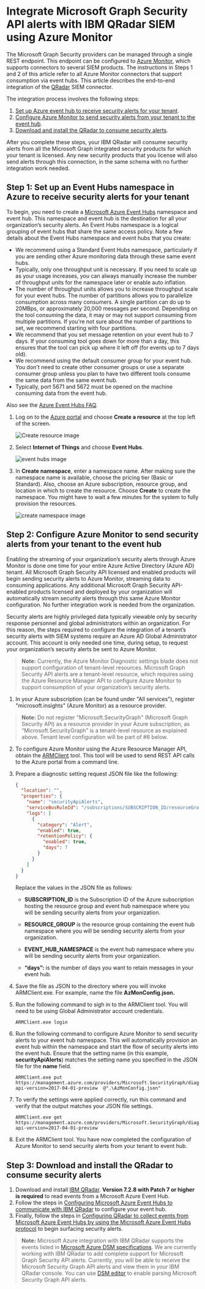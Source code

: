# Integrate Microsoft Graph Security API alerts with IBM QRadar SIEM using Azure Monitor

The Microsoft Graph Security providers can be managed through a single REST endpoint. This endpoint can be configured to [Azure Monitor](https://docs.microsoft.com/en-us/azure/monitoring-and-diagnostics/), which supports connectors to several SIEM products. The instructions in Steps 1 and 2 of this article refer to all Azure Monitor connectors that support consumption via event hubs. This article describes the end-to-end integration of the [QRadar](https://www.ibm.com/us-en/marketplace/ibm-qradar-siem) SIEM connector.

The integration process involves the following steps:

1. [Set up Azure event hub to receive security alerts for your tenant](#step-1-set-up-an-event-hubs-namespace-in-azure-to-receive-security-alerts-for-your-tenant).
2. [Configure Azure Monitor to send security alerts from your tenant to the event hub](#step-2-configure-azure-monitor-to-send-security-alerts-from-your-tenant-to-the-event-hub).
3. [Download and install the QRadar to consume security alerts](#step-3-download-and-install-the-qradar-to-consume-security-alerts).

After you complete these steps, your IBM QRadar will consume security alerts from all the Microsoft Graph integrated security products for which your tenant is licensed. Any new security products that you license will also send alerts through this connection, in the same schema with no further integration work needed.

## Step 1: Set up an Event Hubs namespace in Azure to receive security alerts for your tenant

To begin, you need to create a [Microsoft Azure Event Hubs](https://docs.microsoft.com/en-us/azure/event-hubs/) namespace and event hub. This namespace and event hub is the destination for all your organization’s security alerts. An Event Hubs namespace is a logical grouping of event hubs that share the same access policy. Note a few details about the Event Hubs namespace and event hubs that you create:

- We recommend using a Standard Event Hubs namespace, particularly if you are sending other Azure monitoring data through these same event hubs.
- Typically, only one throughput unit is necessary. If you need to scale up as your usage increases, you can always manually increase the number of throughput units for the namespace later or enable auto inflation.
- The number of throughput units allows you to increase throughput scale for your event hubs. The number of partitions allows you to parallelize consumption across many consumers. A single partition can do up to 20MBps, or approximately 20,000 messages per second. Depending on the tool consuming the data, it may or may not support consuming from multiple partitions. If you're not sure about the number of partitions to set, we recommend starting with four partitions.
- We recommend that you set message retention on your event hub to 7 days. If your consuming tool goes down for more than a day, this ensures that the tool can pick up where it left off (for events up to 7 days old).
- We recommend using the default consumer group for your event hub. You don't need to create other consumer groups or use a separate consumer group unless you plan to have two different tools consume the same data from the same event hub.
- Typically, port 5671 and 5672 must be opened on the machine consuming data from the event hub.

Also see the [Azure Event Hubs FAQ](https://docs.microsoft.com/en-us/azure/event-hubs/event-hubs-faq).

1. Log on to the [Azure portal](https://portal.azure.com/) and choose **Create a resource** at the top left of the screen.

    ![Create resource image](../concepts/images/create-resource.png)

2. Select **Internet of Things** and choose **Event Hubs**.

    ![event hubs image](../concepts/images/event-hubs.png)

3. In **Create namespace**, enter a namespace name. After making sure the namespace name is available, choose the pricing tier (Basic or Standard). Also, choose an Azure subscription, resource group, and location in which to create the resource. Choose **Create** to create the namespace. You might have to wait a few minutes for the system to fully provision the resources.

    ![create namespace image](../concepts/images/create-namespace.png)

## Step 2: Configure Azure Monitor to send security alerts from your tenant to the event hub

Enabling the streaming of your organization’s security alerts through Azure Monitor is done one time for your entire Azure Active Directory (Azure AD) tenant. All Microsoft Graph Security API licensed and enabled products will begin sending security alerts to Azure Monitor, streaming data to consuming applications. Any additional Microsoft Graph Security API-enabled products licensed and deployed by your organization will automatically stream security alerts through this same Azure Monitor configuration. No further integration work is needed from the organization.

Security alerts are highly privileged data typically viewable only by security response personnel and global administrators within an organization. For this reason, the steps required to configure the integration of a tenant’s security alerts with SIEM systems require an Azure AD Global Administrator account. This account is only needed one time, during setup, to request your organization’s security alerts be sent to Azure Monitor.

> **Note:** Currently, the Azure Monitor Diagnostic settings blade does not support configuration of tenant-level resources. Microsoft Graph Security API alerts are a tenant-level resource, which requires using the Azure Resource Manager API to configure Azure Monitor to support consumption of your organization’s security alerts.

1. In your Azure subscription (can be found under "All services"), register "microsoft.insights" (Azure Monitor) as a resource provider.  
> **Note:** Do not register "Microsoft.SecurityGraph" (Microsoft Graph Security API) as a resource provider in your Azure subscription, as “Microsoft.SecurityGraph” is a tenant-level resource as explained above. Tenant level configuration will be part of #6 below.

2. To configure Azure Monitor using the Azure Resource Manager API, obtain the [ARMClient](https://github.com/projectkudu/ARMClient) tool. This tool will be used to send REST API calls to the Azure portal from a command line.

3. Prepare a diagnostic setting request JSON file like the following:

    ``` json
    {
      "location": "",
      "properties": {
        "name": "securityApiAlerts",
        "serviceBusRuleId": "/subscriptions/SUBSCRIPTION_ID/resourceGroups/RESOURCE_GROUP/providers/Microsoft.EventHub/namespaces/EVENT_HUB_NAMESPACE/authorizationrules/RootManageSharedAccessKey",
        "logs": [
          {
            "category": "Alert",
            "enabled": true,
            "retentionPolicy": {
              "enabled": true,
              "days": 7
            }
          }
        ]
      }
    }
    ```

    Replace the values in the JSON file as follows:

    - **SUBSCRIPTION_ID** is the Subscription ID of the Azure subscription hosting the resource group and event hub namespace where you will be sending security alerts from your organization.

    - **RESOURCE_GROUP** is the resource group containing the event hub namespace where you will be sending security alerts from your organization.

    - **EVENT_HUB_NAMESPACE** is the event hub namespace where you will be sending security alerts from your organization.

    - **“days”:** is the number of days you want to retain messages in your event hub.

4. Save the file as JSON to the directory where you will invoke ARMClient.exe. For example, name the file **AzMonConfig.json.**

5. Run the following command to sigh in to the ARMClient tool. You will need to be using Global Administrator account credentials.

    ``` shell
    ARMClient.exe login
    ```

6. Run the following command to configure Azure Monitor to send security alerts to your event hub namespace. This will automatically provision an event hub within the namespace and start the flow of security alerts into the event hub. Ensure that the setting name (in this example, **securityApiAlerts**) matches the setting name you specified in the JSON file for the **name** field.

    ``` shell
    ARMClient.exe put https://management.azure.com/providers/Microsoft.SecurityGraph/diagnosticSettings/securityApiAlerts?api-version=2017-04-01-preview  @".\AzMonConfig.json"
    ```

7. To verify the settings were applied correctly, run this command and verify that the output matches your JSON file settings.

    ``` shell
    ARMClient.exe get https://management.azure.com/providers/Microsoft.SecurityGraph/diagnosticSettings/securityApiAlerts?api-version=2017-04-01-preview
    ```
8. Exit the ARMClient tool. You have now completed the configuration of Azure Monitor to send security alerts from your tenant to event hub.

## Step 3: Download and install the QRadar to consume security alerts

1. Download and install [IBM QRadar](https://www.ibm.com/us-en/marketplace/ibm-qradar-siem). **Version 7.2.8 with Patch 7 or higher is required** to read events from a Microsoft Azure Event Hub.
2. Follow the steps in [Configuring Microsoft Azure Event Hubs to communicate with IBM QRadar](https://www.ibm.com/support/knowledgecenter/SS42VS_DSM/t_dsm_guide_microsoft_azure_enable_event_hubs.html) to configure your event hub.
3. Finally, follow the steps in [Configuring QRadar to collect events from Microsoft Azure Event Hubs by using the Microsoft Azure Event Hubs protocol](https://www.ibm.com/support/knowledgecenter/SS42VS_DSM/t_logsource_microsoft_azure_event_hubs.html) to begin surfacing security alerts.
  
 > **Note:** Microsoft Azure integration with IBM QRadar supports the events listed in [Microsoft Azure DSM specifications](https://www.ibm.com/support/knowledgecenter/SS42VS_DSM/c_dsm_guide_microsoft_azure_DSM_specs.html). We are currently working with IBM QRadar to add complete support for Microsoft Graph Security API alerts. Currently, you will be able to receive the Microsoft Security Graph API alerts and view them in your IBM QRadar console. You can use [DSM editor](https://www.ibm.com/support/knowledgecenter/SS42VS_7.2.8/com.ibm.qradar.doc/c_qradar_adm_dsm_ed_overview.html) to enable parsing Microsoft Security Graph API alerts.  
